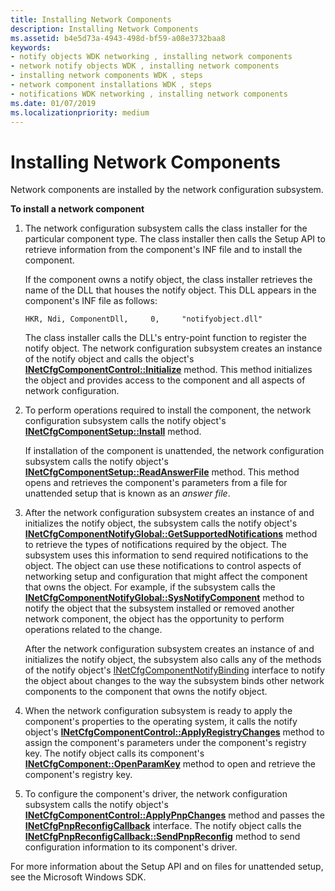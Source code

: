 ```yaml
---
title: Installing Network Components
description: Installing Network Components
ms.assetid: b4e5d73a-4943-498d-bf59-a08e3732baa8
keywords:
- notify objects WDK networking , installing network components
- network notify objects WDK , installing network components
- installing network components WDK , steps
- network component installations WDK , steps
- notifications WDK networking , installing network components
ms.date: 01/07/2019
ms.localizationpriority: medium
---
```


# Installing Network Components

Network components are installed by the network configuration subsystem.

**To install a network component**

1.  The network configuration subsystem calls the class installer for the particular component type. The class installer then calls the Setup API to retrieve information from the component's INF file and to install the component.

    If the component owns a notify object, the class installer retrieves the name of the DLL that houses the notify object. This DLL appears in the component's INF file as follows:

    ```INF
    HKR, Ndi, ComponentDll,     0,     "notifyobject.dll"
    ```

    The class installer calls the DLL's entry-point function to register the notify object. The network configuration subsystem creates an instance of the notify object and calls the object's [**INetCfgComponentControl::Initialize**](https://msdn.microsoft.com/library/windows/hardware/ff547729) method. This method initializes the object and provides access to the component and all aspects of network configuration.

2.  To perform operations required to install the component, the network configuration subsystem calls the notify object's [**INetCfgComponentSetup::Install**](https://msdn.microsoft.com/library/windows/hardware/ff547762) method.

    If installation of the component is unattended, the network configuration subsystem calls the notify object's [**INetCfgComponentSetup::ReadAnswerFile**](https://msdn.microsoft.com/library/windows/hardware/ff547765) method. This method opens and retrieves the component's parameters from a file for unattended setup that is known as an *answer file*.

3.  After the network configuration subsystem creates an instance of and initializes the notify object, the subsystem calls the notify object's [**INetCfgComponentNotifyGlobal::GetSupportedNotifications**](https://msdn.microsoft.com/library/windows/hardware/ff547734) method to retrieve the types of notifications required by the object. The subsystem uses this information to send required notifications to the object. The object can use these notifications to control aspects of networking setup and configuration that might affect the component that owns the object. For example, if the subsystem calls the [**INetCfgComponentNotifyGlobal::SysNotifyComponent**](https://msdn.microsoft.com/library/windows/hardware/ff547736) method to notify the object that the subsystem installed or removed another network component, the object has the opportunity to perform operations related to the change.

    After the network configuration subsystem creates an instance of and initializes the notify object, the subsystem also calls any of the methods of the notify object's [INetCfgComponentNotifyBinding](https://msdn.microsoft.com/library/windows/hardware/ff547730) interface to notify the object about changes to the way the subsystem binds other network components to the component that owns the notify object.

4.  When the network configuration subsystem is ready to apply the component's properties to the operating system, it calls the notify object's [**INetCfgComponentControl::ApplyRegistryChanges**](https://msdn.microsoft.com/library/windows/hardware/ff547727) method to assign the component's parameters under the component's registry key. The notify object calls its component's [**INetCfgComponent::OpenParamKey**](https://msdn.microsoft.com/library/windows/hardware/ff547890) method to open and retrieve the component's registry key.

5.  To configure the component's driver, the network configuration subsystem calls the notify object's [**INetCfgComponentControl::ApplyPnpChanges**](https://msdn.microsoft.com/library/windows/hardware/ff547726) method and passes the [**INetCfgPnpReconfigCallback**](https://msdn.microsoft.com/library/windows/hardware/ff547935) interface. The notify object calls the [**INetCfgPnpReconfigCallback::SendPnpReconfig**](https://msdn.microsoft.com/library/windows/hardware/ff547943) method to send configuration information to its component's driver.

For more information about the Setup API and on files for unattended setup, see the Microsoft Windows SDK.